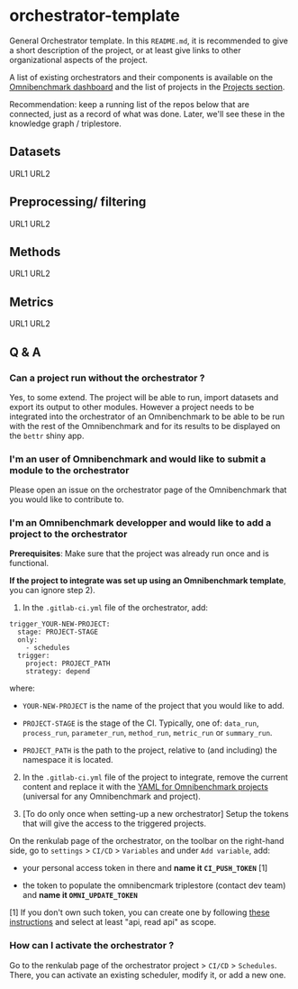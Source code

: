 # orchestrator-template

General Orchestrator template. In this `README.md`, it is recommended to give a short description of the project, or at least give links to other organizational aspects of the project.

A list of existing orchestrators and their components is available on the [Omnibenchmark dashboard](https://omnibenchmark.pages.uzh.ch/omb-site/p/benchmarks/) and the list of projects in the [Projects section](https://omnibenchmark.pages.uzh.ch/omb-site/p/projects/).

Recommendation: keep a running list of the repos below that are connected, just as a record of what was done. Later, we'll see these in the knowledge graph / triplestore.

## Datasets

URL1
URL2

## Preprocessing/ filtering

URL1
URL2

## Methods

URL1
URL2

## Metrics


URL1
URL2


## Q & A 

### Can a project run without the orchestrator ? 

Yes, to some extend. The project will be able to run, import datasets and export its output to other 
modules. However a project needs to be integrated into the orchestrator of an Omnibenchmark to be able to 
be run with the rest of the Omnibenchmark and for its results to be displayed on the `bettr` shiny app. 

### I'm an **user of Omnibenchmark** and would like to submit a module to the orchestrator

Please open an issue on the orchestrator page of the Omnibenchmark that you would like to contribute to. 

### I'm an **Omnibenchmark developper** and would like to add a project to the orchestrator 

**Prerequisites**: Make sure that the project was already run once and is functional. 

**If the project to integrate was set up using an Omnibenchmark template**, you can ignore step 2).  

1) In the `.gitlab-ci.yml` file of the orchestrator, add: 

```
trigger_YOUR-NEW-PROJECT:
  stage: PROJECT-STAGE
  only:
    - schedules
  trigger: 
    project: PROJECT_PATH
    strategy: depend
``` 

where: 

- `YOUR-NEW-PROJECT` is the name of the project that you would like to add. 

- `PROJECT-STAGE` is the stage of the CI. Typically, one of: `data_run`, `process_run`, 
`parameter_run`, `method_run`, `metric_run` or `summary_run`.

- `PROJECT_PATH` is the path to the project, relative to (and including) the namespace it is located. 


2) In the `.gitlab-ci.yml` file of the project to integrate, remove the current content and replace it with the [YAML for Omnibenchmark projects ](https://github.com/ansonrel/contributed-project-templates/blob/main/omni-data-py/.gitlab-ci.yml) (universal for any Omnibenchmark and project).


3) [To do only once when setting-up a new orchestrator] Setup the tokens that will give the access to the triggered projects.

On the renkulab page of the orchestrator, on the toolbar on the right-hand side, go to `settings` > `CI/CD` > `Variables` 
and under `Add variable`, add: 

- your personal access token in there and **name it `CI_PUSH_TOKEN`** [1]

- the token to populate the omnibencmark triplestore (contact dev team) and **name it `OMNI_UPDATE_TOKEN`**

[1] If you don't own such token, you can create one by following 
[these instructions](https://docs.gitlab.com/ee/user/profile/personal_access_tokens.html) and 
select at least "api, read api" as scope. 

### How can I activate the orchestrator ? 

Go to the renkulab page of the orchestrator project > `CI/CD` > `Schedules`. There, you can activate 
an existing scheduler, modify it, or add a new one. 





